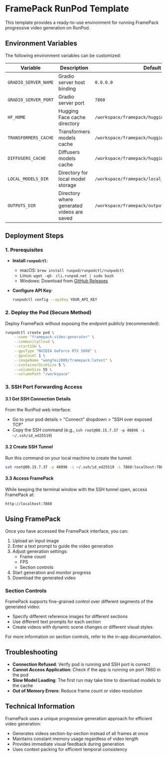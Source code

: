 # FramePack RunPod Template

This template provides a ready-to-use environment for running FramePack progressive video generation on RunPod.

## Environment Variables

The following environment variables can be customized:

| Variable | Description | Default Value |
|----------|-------------|---------------|
| `GRADIO_SERVER_NAME` | Gradio server host binding | `0.0.0.0` |
| `GRADIO_SERVER_PORT` | Gradio server port | `7860` |
| `HF_HOME` | Hugging Face cache directory | `/workspace/framepack/huggingface_cache/huggingface` |
| `TRANSFORMERS_CACHE` | Transformers models cache | `/workspace/framepack/huggingface_cache/transformers` |
| `DIFFUSERS_CACHE` | Diffusers models cache | `/workspace/framepack/huggingface_cache/diffusers` |
| `LOCAL_MODELS_DIR` | Directory for local model storage | `/workspace/framepack/local_models` |
| `OUTPUTS_DIR` | Directory where generated videos are saved | `/workspace/framepack/outputs` |

## Deployment Steps

### 1. Prerequisites

- **Install `runpodctl`**:
  - macOS: `brew install runpod/runpodctl/runpodctl`
  - Linux: `wget -qO- cli.runpod.net | sudo bash`
  - Windows: Download from [GitHub Releases](https://github.com/runpod/runpodctl/releases)

- **Configure API Key**:
  ```bash
  runpodctl config --apiKey YOUR_API_KEY
  ```

### 2. Deploy the Pod (Secure Method)

Deploy FramePack without exposing the endpoint publicly (recommended):

```bash
runpodctl create pod \
    --name "framepack-video-generator" \
    --communityCloud \
    --startSSH \
    --gpuType "NVIDIA GeForce RTX 5090" \
    --gpuCount 1 \
    --imageName "wongfei2009/framepack:latest" \
    --containerDiskSize 5 \
    --volumeSize 55 \
    --volumePath "/workspace"
```

### 3. SSH Port Forwarding Access

#### 3.1 Get SSH Connection Details

From the RunPod web interface:
- Go to your pod details > "Connect" dropdown > "SSH over exposed TCP"
- Copy the SSH command (e.g., `ssh root@80.15.7.37 -p 48896 -i ~/.ssh/id_ed25519`)

#### 3.2 Create SSH Tunnel

Run this command on your local machine to create the tunnel:

```bash
ssh root@80.15.7.37 -p 48896 -i ~/.ssh/id_ed25519 -L 7860:localhost:7860
```

#### 3.3 Access FramePack

While keeping the terminal window with the SSH tunnel open, access FramePack at:

```
http://localhost:7860
```

## Using FramePack

Once you have accessed the FramePack interface, you can:

1. Upload an input image
2. Enter a text prompt to guide the video generation
3. Adjust generation settings:
   - Frame count
   - FPS
   - Section controls
4. Start generation and monitor progress
5. Download the generated video

### Section Controls

FramePack supports fine-grained control over different segments of the generated video:

- Specify different reference images for different sections
- Use different text prompts for each section
- Create videos with dynamic scene changes or different visual styles

For more information on section controls, refer to the in-app documentation.

## Troubleshooting

- **Connection Refused**: Verify pod is running and SSH port is correct
- **Cannot Access Application**: Check if the app is running on port 7860 in the pod
- **Slow Model Loading**: The first run may take time to download models to the cache
- **Out of Memory Errors**: Reduce frame count or video resolution

## Technical Information

FramePack uses a unique progressive generation approach for efficient video generation:

- Generates videos section-by-section instead of all frames at once
- Maintains constant memory usage regardless of video length
- Provides immediate visual feedback during generation
- Uses context packing for efficient temporal consistency